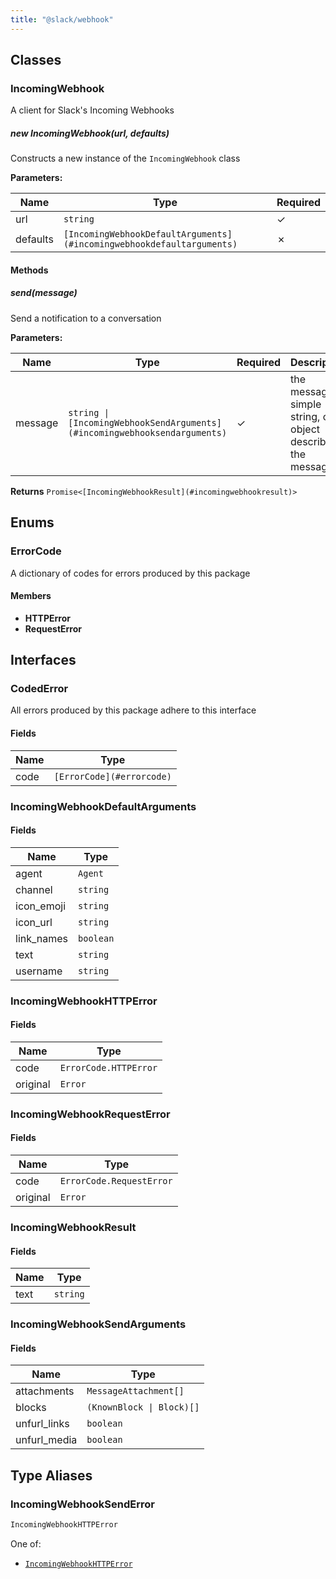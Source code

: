 ```yaml
---
title: "@slack/webhook"
---
```


## Classes 

### IncomingWebhook

A client for Slack's Incoming Webhooks

##### new IncomingWebhook(url, defaults)

Constructs a new instance of the `IncomingWebhook` class

**Parameters:**

| Name | Type | Required |
| --- | --- | --- |
| url | `string` | ✓   |
| defaults | `[IncomingWebhookDefaultArguments](#incomingwebhookdefaultarguments)` | ✗   |

#### Methods

##### send(message)

Send a notification to a conversation

**Parameters:**

| Name | Type | Required | Description |
| --- | --- | --- | --- |
| message | `string \| [IncomingWebhookSendArguments](#incomingwebhooksendarguments)` | ✓   | the message (a simple string, or an object describing the message) |

**Returns** `Promise<[IncomingWebhookResult](#incomingwebhookresult)>`

## Enums

### ErrorCode

A dictionary of codes for errors produced by this package

#### Members

*   **HTTPError**
*   **RequestError**

## Interfaces

### CodedError

All errors produced by this package adhere to this interface

#### Fields

| Name | Type |
| --- | --- |
| code | `[ErrorCode](#errorcode)` |

### IncomingWebhookDefaultArguments

#### Fields

| Name | Type |
| --- | --- |
| agent | `Agent` |
| channel | `string` |
| icon\_emoji | `string` |
| icon\_url | `string` |
| link\_names | `boolean` |
| text | `string` |
| username | `string` |

### IncomingWebhookHTTPError

#### Fields

| Name | Type |
| --- | --- |
| code | `ErrorCode.HTTPError` |
| original | `Error` |

### IncomingWebhookRequestError

#### Fields

| Name | Type |
| --- | --- |
| code | `ErrorCode.RequestError` |
| original | `Error` |

### IncomingWebhookResult

#### Fields

| Name | Type |
| --- | --- |
| text | `string` |

### IncomingWebhookSendArguments

#### Fields

| Name | Type |
| --- | --- |
| attachments | `MessageAttachment[]` |
| blocks | `(KnownBlock \| Block)[]` |
| unfurl\_links | `boolean` |
| unfurl\_media | `boolean` |

## Type Aliases

### IncomingWebhookSendError

```ts
IncomingWebhookHTTPError
```

One of:

*   [`IncomingWebhookHTTPError`](#incomingwebhookhttperror)